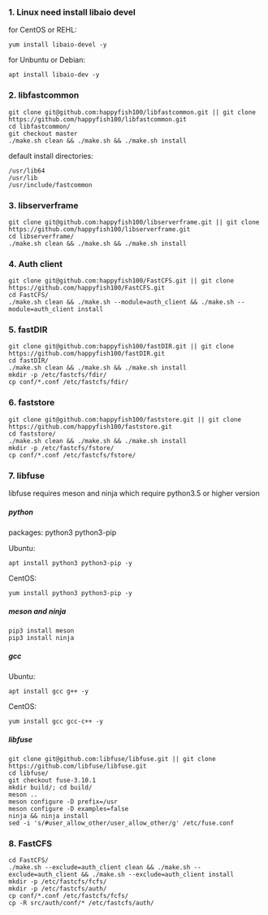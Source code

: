 ### 1. Linux need install libaio devel

for CentOS or REHL:
```
yum install libaio-devel -y
```

for Unbuntu or Debian:
```
apt install libaio-dev -y
```

### 2. libfastcommon

```
git clone git@github.com:happyfish100/libfastcommon.git || git clone https://github.com/happyfish100/libfastcommon.git
cd libfastcommon/
git checkout master
./make.sh clean && ./make.sh && ./make.sh install
```

default install directories:
```
/usr/lib64
/usr/lib
/usr/include/fastcommon
```

### 3. libserverframe

```
git clone git@github.com:happyfish100/libserverframe.git || git clone https://github.com/happyfish100/libserverframe.git
cd libserverframe/
./make.sh clean && ./make.sh && ./make.sh install
```

### 4. Auth client

```
git clone git@github.com:happyfish100/FastCFS.git || git clone https://github.com/happyfish100/FastCFS.git
cd FastCFS/
./make.sh clean && ./make.sh --module=auth_client && ./make.sh --module=auth_client install
```

### 5. fastDIR

```
git clone git@github.com:happyfish100/fastDIR.git || git clone https://github.com/happyfish100/fastDIR.git
cd fastDIR/
./make.sh clean && ./make.sh && ./make.sh install
mkdir -p /etc/fastcfs/fdir/
cp conf/*.conf /etc/fastcfs/fdir/
```

### 6. faststore

```
git clone git@github.com:happyfish100/faststore.git || git clone https://github.com/happyfish100/faststore.git
cd faststore/
./make.sh clean && ./make.sh && ./make.sh install
mkdir -p /etc/fastcfs/fstore/
cp conf/*.conf /etc/fastcfs/fstore/
```


### 7. libfuse

libfuse requires meson and ninja which require python3.5 or higher version

##### python

packages: python3  python3-pip

Ubuntu:
```
apt install python3 python3-pip -y
```

CentOS:
```
yum install python3 python3-pip -y
```

##### meson and ninja

```
pip3 install meson
pip3 install ninja
```

##### gcc

Ubuntu:
```
apt install gcc g++ -y
```

CentOS:
```
yum install gcc gcc-c++ -y
```

##### libfuse

```
git clone git@github.com:libfuse/libfuse.git || git clone https://github.com/libfuse/libfuse.git
cd libfuse/
git checkout fuse-3.10.1
mkdir build/; cd build/
meson ..
meson configure -D prefix=/usr
meson configure -D examples=false
ninja && ninja install
sed -i 's/#user_allow_other/user_allow_other/g' /etc/fuse.conf
```

### 8. FastCFS

```
cd FastCFS/
./make.sh --exclude=auth_client clean && ./make.sh --exclude=auth_client && ./make.sh --exclude=auth_client install
mkdir -p /etc/fastcfs/fcfs/
mkdir -p /etc/fastcfs/auth/
cp conf/*.conf /etc/fastcfs/fcfs/
cp -R src/auth/conf/* /etc/fastcfs/auth/
```
